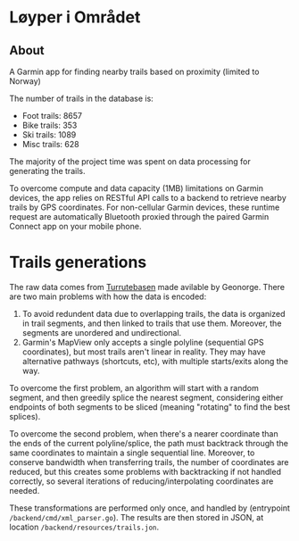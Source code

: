 # Løyper i Området

## About

A Garmin app for finding nearby trails based on proximity (limited to Norway)

The number of trails in the database is:
- Foot trails: 8657
- Bike trails: 353
- Ski trails: 1089
- Misc trails: 628

The majority of the project time was spent on data processing for generating the trails.

To overcome compute and data capacity (1MB) limitations on Garmin devices, the app relies on RESTful API calls to a backend to retrieve nearby trails by GPS coordinates. For non-cellular Garmin devices, these runtime request are automatically Bluetooth proxied through the paired Garmin Connect app on your mobile phone.



# Trails generations

The raw data comes from [Turrutebasen](https://kartkatalog.geonorge.no/metadata/turrutebasen/d1422d17-6d95-4ef1-96ab-8af31744dd63) made avilable by Geonorge. There are two main problems with how the data is encoded:
1. To avoid redundent data due to overlapping trails, the data is organized in trail segments, and then linked to trails that use them. Moreover, the segments are unordered and undirectional.
2. Garmin's MapView only accepts a single polyline (sequential GPS coordinates), but most trails aren't linear in reality. They may have alternative pathways (shortcuts, etc), with multiple starts/exits along the way.

To overcome the first problem, an algorithm will start with a random segment, and then greedily splice the nearest segment, considering either endpoints of both segments to be sliced (meaning "rotating" to find the best splices).

To overcome the second problem, when there's a nearer coordinate than the ends of the current polyline/splice, the path must backtrack through the same coordinates to maintain a single sequential line. Moreover, to conserve bandwidth when transferring trails, the number of coordinates are reduced, but this creates some problems with backtracking if not handled correctly, so several iterations of reducing/interpolating coordinates are needed.

These transformations are performed only once, and handled by (entrypoint `/backend/cmd/xml_parser.go`). The results are then stored in JSON, at location `/backend/resources/trails.jon`.
